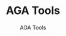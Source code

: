 ---
layout: resources-landing
title: "AGA Tools"
subtitle: "AGA Tools"
filters: federal-financial-assistance uniform-guidance-2-cfr-200 training
external_link: https://www.agacgfm.org/tools
---